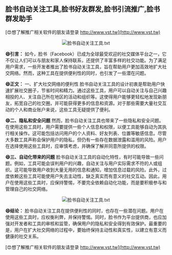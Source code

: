 ## **脸书自动关注工具,脸书好友群发,脸书引流推广,脸书群发助手**

[😍想了解推广相关软件的朋友请登录 http://www.vst.tw](http://www.vst.tw)

 <center><img src="https://vst.tw/MP4/tuiguang/png/4.png" alt="脸书自动关注工具.txt"></center>

**😄引言：**
如今，脸书（Facebook）已成为全球最受欢迎的社交媒体平台之一，它不仅让人们可以与朋友和家人保持联系，还提供了丰富多样的社交功能。为了满足用户需求，一些开发者推出了脸书自动关注工具，旨在帮助用户更加高效地扩大社交网络。然而，这种工具在提供便利性的同时，也引发了一些潜在问题。

**😄正文：**
一、扩大社交网络的便利性
脸书自动关注工具的设计初衷是帮助用户快速扩展社交圈子，节省时间和精力。通过这些工具，用户可以自动关注与自己兴趣相投的人、关注自己所在地区的活动和组织等。这使得用户能够更轻松地发现新朋友，拓宽自己的社交圈，并可能获得更多的信息和资源。对于那些需要大量社交互动的个人和商业账户来说，这些工具无疑提供了便利。

**😄二、隐私和安全问题**
然而，脸书自动关注工具也带来了一些隐私和安全问题。在使用这些工具时，用户需要提供一些个人信息和权限，以便工具能够自动为其执行相关操作。这可能包括访问用户的个人资料、好友列表、位置等敏感信息。尽管大多数工具声称会保护用户的隐私，但仍有一些存在数据泄露和滥用的风险。用户在选择使用这些工具时，应审慎考虑，并确保了解并同意所提供的权限。

**😄三、自动化带来的问题**
脸书自动关注工具的自动化特性，有时可能导致一些问题。例如，工具可能会误判用户的兴趣，自动关注与用户实际需求不符的人或组织。这可能导致用户收到大量无用的信息和通知，增加信息过载的风险。此外，过度依赖这些工具可能使用户失去主动性，缺乏真实而有意义的社交互动。因此，用户在使用这些工具时，应保持警惕，不要完全依赖自动化功能，而是要积极参与和管理自己的社交网络。

 <center><img src="https://vst.tw/MP4/tuiguang/png/3.png" alt="脸书自动关注工具.txt"></center>

**😄结论：**
脸书自动关注工具在提供便利性的同时，也存在一些潜在问题。用户在使用这些工具时，应权衡利弊，并保持警惕。同时，脸书作为平台提供商，也应加强对开发者和工具的审核和监管，确保用户的隐私和安全得到有效保护。最重要的是，用户在扩大社交网络的过程中，要始终保持主动性和真实性，以建立有意义而健康的社交关系。

[😍想了解推广相关软件的朋友请登录 http://www.vst.tw](http://www.vst.tw)



